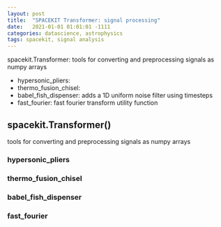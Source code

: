 ```yaml
---
layout: post
title:  "SPACEKIT Transformer: signal processing"
date:   2021-01-01 01:01:01 -1111
categories: datascience, astrophysics
tags: spacekit, signal analysis
---
```


spacekit.Transformer: tools for converting and preprocessing signals as numpy arrays
- hypersonic_pliers: 
- thermo_fusion_chisel: 
- babel_fish_dispenser: adds a 1D uniform noise filter using timesteps
- fast_fourier: fast fourier transform utility function

## spacekit.Transformer()
tools for converting and preprocessing signals as numpy arrays

### hypersonic_pliers

### thermo_fusion_chisel

### babel_fish_dispenser

### fast_fourier

